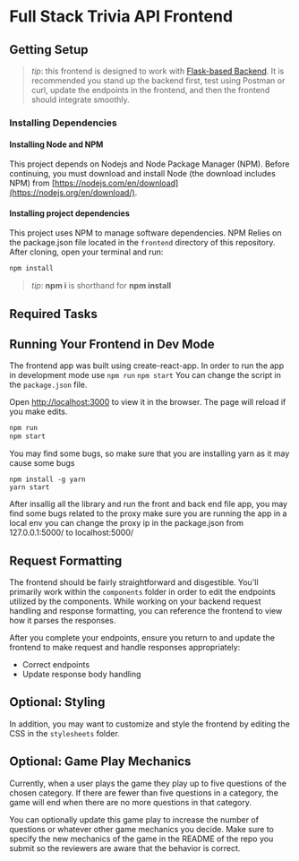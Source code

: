 # Full Stack Trivia API  Frontend

## Getting Setup

> _tip_: this frontend is designed to work with [Flask-based Backend](../backend). It is recommended you stand up the backend first, test using Postman or curl, update the endpoints in the frontend, and then the frontend should integrate smoothly.

### Installing Dependencies

#### Installing Node and NPM

This project depends on Nodejs and Node Package Manager (NPM). Before continuing, you must download and install Node (the download includes NPM) from [https://nodejs.com/en/download](https://nodejs.org/en/download/).

#### Installing project dependencies


This project uses NPM to manage software dependencies. NPM Relies on the package.json file located in the `frontend` directory of this repository. After cloning, open your terminal and run:

```bash
npm install
```

>_tip_: **npm i** is shorthand for **npm install**


## Required Tasks

## Running Your Frontend in Dev Mode

The frontend app was built using create-react-app. In order to run the app in development mode use 
```npm run```
```npm start```
 You can change the script in the ```package.json``` file. 

Open [http://localhost:3000](http://localhost:3000) to view it in the browser. The page will reload if you make edits.<br>

```bash
npm run
npm start
```
You may find some bugs, so make sure that you are installing yarn as it may cause some bugs 
```
npm install -g yarn
yarn start
```
After insallig all the library and  run the front and back end file app, you may find some bugs related to the proxy 
make sure you are running the app in a local env 
you can change the proxy ip in the package.json from 127.0.0.1:5000/ to localhost:5000/
## Request Formatting

The frontend should be fairly straightforward and disgestible. You'll primarily work within the ```components``` folder in order to edit the endpoints utilized by the components. While working on your backend request handling and response formatting, you can reference the frontend to view how it parses the responses. 

After you complete your endpoints, ensure you return to and update the frontend to make request and handle responses appropriately: 
- Correct endpoints
- Update response body handling 

## Optional: Styling

In addition, you may want to customize and style the frontend by editing the CSS in the ```stylesheets``` folder. 

## Optional: Game Play Mechanics

Currently, when a user plays the game they play up to five questions of the chosen category. If there are fewer than five questions in a category, the game will end when there are no more questions in that category. 

You can optionally update this game play to increase the number of questions or whatever other game mechanics you decide. Make sure to specify the new mechanics of the game in the README of the repo you submit so the reviewers are aware that the behavior is correct. 